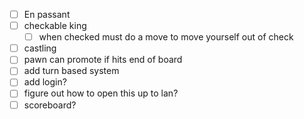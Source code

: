 * [ ] En passant
* [ ] checkable king
    * [ ] when checked must do a move to move yourself out of check
* [ ] castling
* [ ] pawn can promote if hits end of board
* [ ] add turn based system
* [ ] add login?
* [ ] figure out how to open this up to lan?
* [ ] scoreboard?
